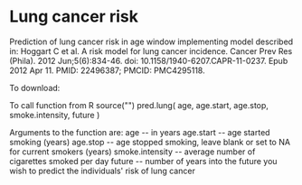 # Lung cancer risk
Prediction of lung cancer risk in age window implementing model described in:
Hoggart C et al. A risk model for lung cancer incidence. Cancer Prev Res (Phila). 2012 Jun;5(6):834-46. doi: 10.1158/1940-6207.CAPR-11-0237. Epub 2012 Apr 11. PMID: 22496387; PMCID: PMC4295118.

To download:

To call function from R
source("")
pred.lung( age, age.start, age.stop, smoke.intensity, future )

Arguments to the function are:
age -- in years
age.start -- age started smoking (years)
age.stop -- age stopped smoking, leave blank or set to NA for current smokers (years)
smoke.intensity -- average number of cigarettes smoked per day
future -- number of years into the future you wish to predict the individuals' risk of lung cancer

